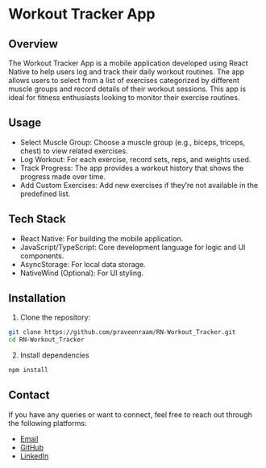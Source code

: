 # Workout Tracker App

## Overview

The Workout Tracker App is a mobile application developed using React Native to help users log and track their daily workout routines. The app allows users to select from a list of exercises categorized by different muscle groups and record details of their workout sessions. This app is ideal for fitness enthusiasts looking to monitor their exercise routines.

## Usage
- Select Muscle Group: Choose a muscle group (e.g., biceps, triceps, chest) to view related exercises.
- Log Workout: For each exercise, record sets, reps, and weights used.
- Track Progress: The app provides a workout history that shows the progress made over time.
- Add Custom Exercises: Add new exercises if they’re not available in the predefined list.

## Tech Stack
- React Native: For building the mobile application.
- JavaScript/TypeScript: Core development language for logic and UI components.
- AsyncStorage: For local data storage.
- NativeWind (Optional): For UI styling.

## Installation

1. Clone the repository:

```Bash
git clone https://github.com/praveenraam/RN-Workout_Tracker.git
cd RN-Workout_Tracker
```

2. Install dependencies

```Bash
npm install
```

## Contact
If you have any queries or want to connect, feel free to reach out through the following platforms:

- [Email](mailto:ckpraveeraam@gmail.com)
- [GitHub](https://github.com/praveenraam)
- [LinkedIn](https://linkedin.com/in/praveenraam)